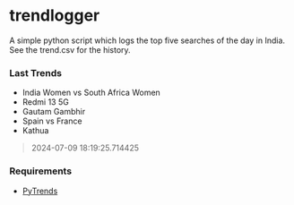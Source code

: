 # trendlogger
A simple python script which logs the top five searches of the day in India.<br>See the trend.csv for the history.<br>

<!-- Last Trends -->
### Last Trends
* India Women vs South Africa Women
* Redmi 13 5G
* Gautam Gambhir
* Spain vs France
* Kathua
> 2024-07-09 18:19:25.714425

<!-- Requirements -->
### Requirements
* [PyTrends](https://github.com/dreyco676/pytrends)
